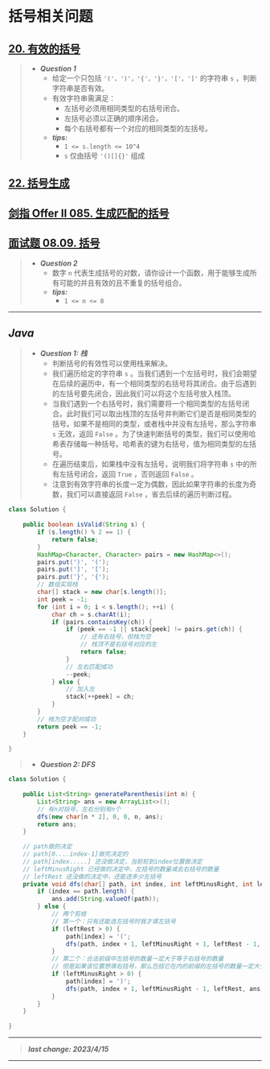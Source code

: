 # 括号相关问题

## [20. 有效的括号](https://leetcode.cn/problems/valid-parentheses/)

> - ***Question 1***
>   - 给定一个只包括 `'('，')'，'{'，'}'，'['，']'` 的字符串 `s` ，判断字符串是否有效。
>   - 有效字符串需满足：
>     - 左括号必须用相同类型的右括号闭合。
>     - 左括号必须以正确的顺序闭合。
>     - 每个右括号都有一个对应的相同类型的左括号。
>   - ***tips:***
>     - `1 <= s.length <= 10^4`
>     - `s` 仅由括号 `'()[]{}'` 组成

## [22. 括号生成](https://leetcode.cn/problems/generate-parentheses/)

## [剑指 Offer II 085. 生成匹配的括号](https://leetcode.cn/problems/IDBivT/)

## [面试题 08.09. 括号](https://leetcode.cn/problems/bracket-lcci/)

> - ***Question 2***
>   - 数字 `n` 代表生成括号的对数，请你设计一个函数，用于能够生成所有可能的并且有效的且不重复的括号组合。
>   - ***tips:***
>     - `1 <= n <= 8`

---

## *Java*

> - ***Question 1: 栈***
>   - 判断括号的有效性可以使用栈来解决。
>   - 我们遍历给定的字符串 `s` 。当我们遇到一个左括号时，我们会期望在后续的遍历中，有一个相同类型的右括号将其闭合。由于后遇到的左括号要先闭合，因此我们可以将这个左括号放入栈顶。
>   - 当我们遇到一个右括号时，我们需要将一个相同类型的左括号闭合。此时我们可以取出栈顶的左括号并判断它们是否是相同类型的括号。如果不是相同的类型，或者栈中并没有左括号，那么字符串 `s` 无效，返回 `False` 。为了快速判断括号的类型，我们可以使用哈希表存储每一种括号。哈希表的键为右括号，值为相同类型的左括号。
>   - 在遍历结束后，如果栈中没有左括号，说明我们将字符串 `s` 中的所有左括号闭合，返回 `True` ，否则返回 `False` 。
>   - 注意到有效字符串的长度一定为偶数，因此如果字符串的长度为奇数，我们可以直接返回 `False` ，省去后续的遍历判断过程。

```java
class Solution {
    
    public boolean isValid(String s) {
        if (s.length() % 2 == 1) {
            return false;
        }
        HashMap<Character, Character> pairs = new HashMap<>();
        pairs.put(')', '(');
        pairs.put(']', '[');
        pairs.put('}', '{');
        // 数组实现栈
        char[] stack = new char[s.length()];
        int peek = -1;
        for (int i = 0; i < s.length(); ++i) {
            char ch = s.charAt(i);
            if (pairs.containsKey(ch)) {
                if (peek == -1 || stack[peek] != pairs.get(ch)) {
                    // 还有右括号，但栈为空
                    // 栈顶不是右括号对应的左
                    return false;
                }
                // 左右匹配成功
                --peek;
            } else {
                // 加入左
                stack[++peek] = ch;
            }
        }
        // 栈为空才配对成功
        return peek == -1;
    }
    
}
```

> - ***Question 2: DFS***

```java
class Solution {
    
    public List<String> generateParenthesis(int n) {
        List<String> ans = new ArrayList<>();
        // 有n对括号，左右分别有n个
        dfs(new char[n * 2], 0, 0, n, ans);
        return ans;
    }
    
    // path做的决定
    // path[0....index-1]做完决定的
    // path[index.....] 还没做决定，当前轮到index位置做决定
    // leftMinusRight 已经做的决定中，左括号的数量减去右括号的数量
    // leftRest 还没做的决定中，还能选多少左括号
    private void dfs(char[] path, int index, int leftMinusRight, int leftRest, List<String> ans) {
        if (index == path.length) {
            ans.add(String.valueOf(path));
        } else {
            // 两个剪枝
            // 第一个：只有还能选左括号时我才填左括号
            if (leftRest > 0) {
                path[index] = '(';
                dfs(path, index + 1, leftMinusRight + 1, leftRest - 1, ans);
            }
            // 第二个：合法前缀中左括号的数量一定大于等于右括号的数量
            // 但是如果该位置想填右括号，那么包括它在内的前缀的左括号的数量一定大于等于右括号的数量，即上一个前缀中左括号数量要严格大于右括号数量
            if (leftMinusRight > 0) {
                path[index] = ')';
                dfs(path, index + 1, leftMinusRight - 1, leftRest, ans);
            }
        }
    }
    
}
```

---

> ***last change: 2023/4/15***

---
